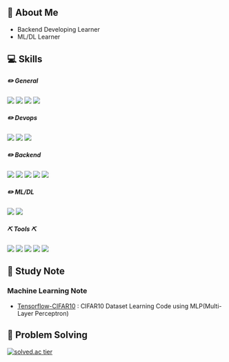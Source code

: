 ## 👋 About Me

- Backend Developing Learner
- ML/DL Learner 

## 💻 Skills

##### ✏️ General
<img src="https://img.shields.io/badge/Python-3766AB?style=flat&logo=Python&logoColor=white"/> <img src="https://img.shields.io/badge/java-007396?style=flat&logo=java&logoColor=white"> <img src="https://img.shields.io/badge/C-A8B9CC?style=flat&logo=C&logoColor=white"/> <img src="https://img.shields.io/badge/JavaScript-F7DF1E?style=flat&logo=JavaScript&logoColor=black"/>

##### ✏️ Devops 
<img src="https://img.shields.io/badge/Amazon EC2-FF9900?style=flat&logo=Amazon EC2&logoColor=white"> <img src="https://img.shields.io/badge/Amazon S3-569A31?style=flat&logo=Amazon S3&logoColor=white"> <img src="https://img.shields.io/badge/Docker-2496ED?style=flat&logo=Docker&logoColor=black"/> 

##### ✏️ Backend
<img src="https://img.shields.io/badge/Spring-6DB33F?style=flat&logo=Spring&logoColor=white"/> <img src="https://img.shields.io/badge/FastAPI-009688?style=flat&logo=FastAPI&logoColor=white"/> <img src="https://img.shields.io/badge/Django-092E20?style=flat&logo=Django&logoColor=white"/> <img src="https://img.shields.io/badge/mysql-4479A1?style=flat&logo=mysql&logoColor=white">
<img src="https://img.shields.io/badge/MongoDB-47A248?style=flat&logo=MongoDB&logoColor=white"/>

##### ✏️ ML/DL
<img src="https://img.shields.io/badge/Tensorflow-1E8449?style=flat&logo=Tensorflow&logoColor=white"> <img src="https://img.shields.io/badge/PyTorch-EE4C2C?style=flat&logo=PyTorch&logoColor=white"> 

##### ⛏ Tools ⛏
<img src="https://img.shields.io/badge/Git-F05032?style=flat&logo=Git&logoColor=white"/> <img src="https://img.shields.io/badge/GitHub-181717?style=flat&logo=GitHub&logoColor=white"/> <img src="https://img.shields.io/badge/GitLab-FC6D26?style=flat&logo=GitLab&logoColor=white"/> <img src="https://img.shields.io/badge/JiraSoftware-0052CC?style=flat&logo=JiraSoftware&logoColor=white"/>
<img src="https://img.shields.io/badge/figma-F24E1E?style=flat&logo=figma&logoColor=white"/>

## 📁 Study Note

### Machine Learning Note

- [Tensorflow-CIFAR10](https://github.com/alpapago/Tensorflow-CIFAR10) : CIFAR10 Dataset Learning Code using MLP(Multi-Layer Perceptron)

## 🔨 Problem Solving

 [![solved.ac tier](http://mazassumnida.wtf/api/v2/generate_badge?boj=dancemonkey)](https://solved.ac/dancemonkey)
